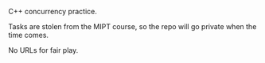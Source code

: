 C++ concurrency practice. 

Tasks are stolen from the MIPT course, so the repo will go private when the time comes.

No URLs for fair play.
